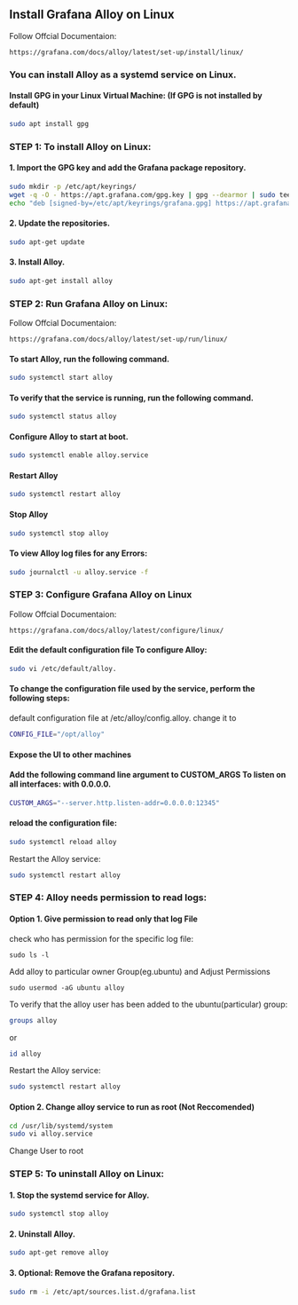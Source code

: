 ## Install Grafana Alloy on Linux
Follow Offcial Documentaion:
```
https://grafana.com/docs/alloy/latest/set-up/install/linux/
```

### You can install Alloy as a systemd service on Linux.

#### Install GPG in your Linux Virtual Machine: (If GPG is not installed by default)
```sh
sudo apt install gpg
```

### STEP 1: To install Alloy on Linux:

#### 1. Import the GPG key and add the Grafana package repository.
```sh
sudo mkdir -p /etc/apt/keyrings/
wget -q -O - https://apt.grafana.com/gpg.key | gpg --dearmor | sudo tee /etc/apt/keyrings/grafana.gpg > /dev/null
echo "deb [signed-by=/etc/apt/keyrings/grafana.gpg] https://apt.grafana.com stable main" | sudo tee /etc/apt/sources.list.d/grafana.list
```
#### 2. Update the repositories.
```sh
sudo apt-get update
```
#### 3. Install Alloy.
```sh
sudo apt-get install alloy
```

### STEP 2: Run Grafana Alloy on Linux:
Follow Offcial Documentaion:
```
https://grafana.com/docs/alloy/latest/set-up/run/linux/
```
#### To start Alloy, run the following command.
```sh
sudo systemctl start alloy
```
#### To verify that the service is running, run the following command.
```sh
sudo systemctl status alloy
```
#### Configure Alloy to start at boot.
```sh
sudo systemctl enable alloy.service
```
#### Restart Alloy
```sh
sudo systemctl restart alloy
```
#### Stop Alloy
```sh
sudo systemctl stop alloy
```
#### To view Alloy log files for any Errors:
```sh
sudo journalctl -u alloy.service -f
```

### STEP 3: Configure Grafana Alloy on Linux
Follow Offcial Documentaion:
```
https://grafana.com/docs/alloy/latest/configure/linux/
```
#### Edit the default configuration file To configure Alloy:
```sh
sudo vi /etc/default/alloy.
```
#### To change the configuration file used by the service, perform the following steps:
default configuration file at /etc/alloy/config.alloy.
change it to 
```sh
CONFIG_FILE="/opt/alloy"
```
#### Expose the UI to other machines

#### Add the following command line argument to CUSTOM_ARGS To listen on all interfaces: with 0.0.0.0.
```sh
CUSTOM_ARGS="--server.http.listen-addr=0.0.0.0:12345"
```
#### reload the configuration file:
```sh
sudo systemctl reload alloy
```
Restart the Alloy service:
```sh
sudo systemctl restart alloy
```

### STEP 4: Alloy needs permission to read logs:
#### Option 1. Give permission to read only that log File
check who has permission for the specific log file:
```
sudo ls -l
```
Add alloy to particular owner Group(eg.ubuntu) and Adjust Permissions
```
sudo usermod -aG ubuntu alloy
```
To verify that the alloy user has been added to the ubuntu(particular) group:
```sh
groups alloy
```
or
```sh
id alloy
```
Restart the Alloy service:
```sh
sudo systemctl restart alloy
```

#### Option 2. Change alloy service to run as root (Not Reccomended)
```sh
cd /usr/lib/systemd/system
sudo vi alloy.service
```
Change User to root

### STEP 5: To uninstall Alloy on Linux:

#### 1. Stop the systemd service for Alloy.
```sh
sudo systemctl stop alloy
```
#### 2. Uninstall Alloy.
```sh
sudo apt-get remove alloy
```
#### 3. Optional: Remove the Grafana repository.
```sh
sudo rm -i /etc/apt/sources.list.d/grafana.list
```
